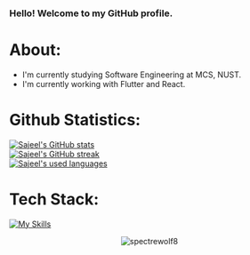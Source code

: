 ### Hello! Welcome to my GitHub profile.

# About:

- I'm currently studying Software Engineering at MCS, NUST.  
- I'm currently working with Flutter and React.
# Github Statistics: 

[![Sajeel's GitHub stats](https://github-readme-stats.vercel.app/api?username=S4j33l&theme=tokyonight)](https://github.com/anuraghazra/github-readme-stats)
<br>
[![Sajeel's GitHub streak](https://streak-stats.demolab.com/?user=S4j33l&theme=dark)](https://git.io/streak-stats)
<br>
[![Sajeel's used languages](https://github-readme-stats.vercel.app/api/top-langs/?username=S4j33l&theme=dark)](https://github.com/anuraghazra/github-readme-stats)

# Tech Stack: 

[![My Skills](https://skillicons.dev/icons?i=flutter,java,python,linux,mongodb,nodejs,sql,bun,node,react)](https://skillicons.dev)
<br>
<p align="center"> <img src="https://komarev.com/ghpvc/?username=S4j33l&label=Profile%20views&color=0e75b6&style=flat" alt="spectrewolf8" /> </p>
